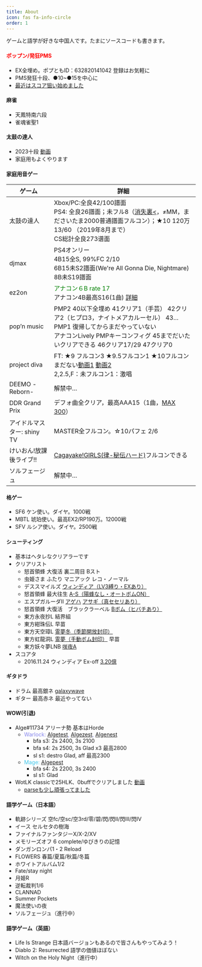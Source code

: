 ```yaml
---
title: About
icon: fas fa-info-circle
order: 1
---
```


ゲームと語学が好きな中国人です。たまにソースコードも書きます。

#### <font color="red">ポップン/発狂PMS</font>
* EX全埋め。ポプともID：632820141042 登録はお気軽に
* PMS発狂十段、●10~●15を中心に
* [最近はスコア狙い始めました](https://ssdh233.me/blog/2024/11/27/popn2-1.html)

#### 麻雀
* 天鳳特南六段
* 雀魂雀聖1

#### 太鼓の達人
* 2023十段 [動画](https://www.bilibili.com/video/BV1zV411K7om/?spm_id_from=333.999.list.card_archive.click)
* 家庭用もよくやります

#### 家庭用音ゲー

<div class="table-wrapper">
<table id="skill_table" class="skill_table_hide">
  <thead>
    <tr>
      <th>ゲーム</th>
      <th>詳細</th>
    </tr>
  </thead>
  <tbody>
    <tr>
      <td>太鼓の達人</td>
      <td>Xbox/PC:全良42/100譜面<br/>PS4: 全良26譜面；未フル8（<a href="https://www.bilibili.com/video/BV17t411u7Rb">消失裏<</a>，≠MM，まださいたま2000普通譜面フルコン）；★10 120万13/60 （2019年8月まで）<br>CS総計全良273谱面</td>
    </tr>
    <tr>
      <td>djmax</td>
      <td>PS4オンリー<br>4B15全S, 99%FC 2/10<br>6B15未S2譜面(We're All Gonna Die, Nightmare)<br>8B未S19譜面</td>
    </tr>
    <tr>
      <td>ez2on</td>
      <td><font color="green">アナコン６B rate 17</font><br>アナコン4B最高S16(1曲) <a href="https://docs.google.com/spreadsheets/d/1aQI3IRFGZcZ9afgbxY730PBUYqvpclEDIA9EbcuRxis/edit#gid=604526569">詳細</a></td>
    </tr>
    <tr>
      <td>pop’n music</td>
      <td>PMP2 40以下全埋め 41クリア1（手芸） 42クリア2（ヒプロ3，ナイトメアカルーセル） 43…<br>PMP1 復帰してからまだやっていない<br>アナコンLively PMPキーコンフィグ 45までだいたいクリアできる 46クリア17/29 47クリア0</td>
    </tr>
    <tr>
      <td>project diva</td>
      <td>FT: ★9 フルコン3 ★9.5フルコン1 ★10フルコンまだない<a href="https://www.bilibili.com/video/BV1RW411k7VZ">動画1</a> <a href="https://www.bilibili.com/video/BV1u54y1p77f">動画2</a><br>2,2.5,F：未フルコン1：激唱</td>
    </tr>
    <tr>
      <td>DEEMO -Reborn-</td>
      <td>解禁中…</td>
    </tr>
    <tr>
      <td>DDR Grand Prix</td>
      <td>デフォ曲全クリア，最高AAA15（1曲，<a href="https://www.bilibili.com/video/BV1BY411s7ML">MAX 300</a>）</td>
    </tr>
    <tr>
      <td>アイドルマスター: shiny TV</td>
      <td>MASTER全フルコン。☆10パフェ 2/6</td>
    </tr>
    <tr>
      <td>けいおん!放課後ライブ!!</td>
      <td><a href="https://www.bilibili.com/video/BV1tW411q737">Cagayake!GIRLS(律-秘伝ハード)</a>フルコンできる</td>
    </tr>
    <tr>
      <td>ソルフェージュ</td>
      <td>解禁中…</td>
    </tr>
  </tbody>
</table>
</div>

#### 格ゲー
* SF6 ケン使い。ダイヤ。1000戦
* MBTL 琥珀使い。最高EX2/RP190万。12000戦
* SFV ルシア使い。ダイヤ。2500戦

#### シューティング
* 基本はヘタレなクリアラーです
* クリアリスト
  * 怒首領蜂 大復活 裏二周目 Bスト
  * 虫姫さま ふたり マニアック レコ・ノーマル
  * デススマイルズ [ウィンディア（LV3縛り・EXあり）](https://www.bilibili.com/video/BV18h411i7UE)
  * 怒首領蜂 最大往生 [A-S（陽蜂なし・オートボムON）](https://www.bilibili.com/video/BV1iA411w7zG)
  * エスプガルーダII [アゲハ](https://www.bilibili.com/video/BV1564y197GP) [アサギ（真セセリあり）](https://www.bilibili.com/video/BV1Q44y1t7Xy/)
  * 怒首領蜂 大復活　ブラックラーベル [Bボム（ヒバチあり）](https://www.bilibili.com/video/BV1wq4y1r7V2)
  * 東方永夜抄L 結界組
  * 東方紺珠伝L 早苗
  * 東方天空璋L [霊夢冬（季節開放封印）](https://www.bilibili.com/video/BV1AW411g745) 
  * 東方虹龍洞L [霊夢（手動ボム封印）](https://www.bilibili.com/video/BV1Bq4y1j7Q5) 早苗 
  * 東方妖々夢LNB [咲夜A](https://www.bilibili.com/video/BV1ax4y1m7BV)
* スコアタ
  * 2016.11.24 ウィンディア Ex-off [3.20億](https://www.bilibili.com/video/BV1uQ4y1m7Bh)

#### ギタドラ
* ドラム 最高銀ネ [galaxywave](https://gsv.fun/ja/galaxywave/993/d)
* ギター 最高赤ネ 最近やってない

#### WOW(引退)
* Alge#11734 アリーナ勢 基本はHorde
  * <font color="#8787ED">Warlock: <a href="https://worldofwarcraft.com/en-us/character/us/blackrock/algetest">Algetest</a>, <a href="https://worldofwarcraft.com/en-us/character/us/blackrock/algezest">Algezest</a>, <a href="https://worldofwarcraft.com/en-us/character/us/proudmoore/algenest">Algenest</a></font>
    * bfa s3: 2s 2400, 3s 2100
    * bfa s4: 2s 2500, 3s Glad x3 最高2800
    * sl s1: destro Glad, aff 最高2300
  * <font color="#40C7EB">Mage: <a href="https://worldofwarcraft.com/en-us/character/us/blackrock/algepest">Algepest</a></font>
    * bfa s4: 2s 2200, 3s 2400
    * sl s1: Glad
* WotLK classicで25HLK、0buffでクリアしました [動画](https://www.bilibili.com/video/BV1UN4y1U7yf/)
  * [parseも少し頑張ってました](https://classic.warcraftlogs.com/character/us/arugal/algepaiguu?zone=1020)


#### 語学ゲーム（日本語）
* 軌跡シリーズ 空fc/空sc/空3rd/零/碧/閃/閃II/閃III/閃IV
* イース セルセタの樹海
* ファイナルファンタジーX/X-2/XV
* メモリーズオフ 6 complete/ゆびきりの記憶
* ダンガンロンパ1・2 Reload
* FLOWERS 春篇/夏篇/秋篇/冬篇
* ホワイトアルバム1/2
* Fate/stay night
* 月姫R
* 逆転裁判1/6
* CLANNAD
* Summer Pockets
* 魔法使いの夜
* ソルフェージュ（進行中）

#### 語学ゲーム（英語）
* Life Is Strange 日本語バージョンもあるので皆さんもやってみよう！
* Diablo 2: Resurrected 語学の価値ほぼない
* Witch on the Holy Night（進行中）

